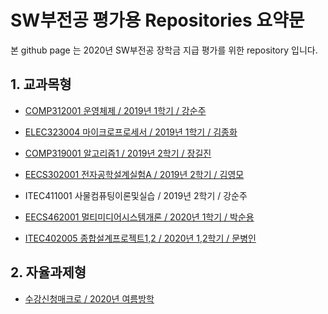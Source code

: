 # SW부전공 평가용  Repositories 요약문

본 github page 는 2020년 SW부전공 장학금 지급 평가를 위한 repository 입니다.

## 1. 교과목형

* [COMP312001 운영체제 / 2019년 1학기 / 강순주](https://github.com/hwa10209/OS)

* [ELEC323004 마이크로프로세서 / 2019년 1학기 / 김종화](https://github.com/hwa10209/Microprocessor/tree/master)

* [COMP319001 알고리즘1 / 2019년 2학기 / 장길진](https://github.com/hwa10209/Algorithm/)

* [EECS302001 전자공학설계실험A / 2019년 2학기 / 김영모](https://github.com/hwa10209/ElectricA)

* ITEC411001 사물컴퓨팅이론및실습 / 2019년 2학기 / 강순주

* [EECS462001 멀티미디어시스템개론 / 2020년 1학기 / 박순용](https://github.com/hwa10209/Multimedia)

* [ITEC402005 종합설계프로젝트1,2 / 2020년 1,2학기 / 문병인](https://github.com/hwa10209/Capstone)

## 2. 자율과제형

* [수강신청매크로 / 2020년 여름방학](https://github.com/hwa10209/Macro)
